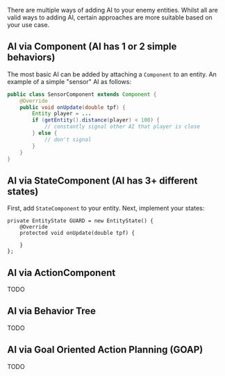 There are multiple ways of adding AI to your enemy entities. Whilst all are valid ways to adding AI, certain approaches are more suitable based on your use case.

## AI via Component (AI has 1 or 2 simple behaviors)

The most basic AI can be added by attaching a `Component` to an entity. An example of a simple "sensor" AI as follows:

```java
public class SensorComponent extends Component {
    @Override
    public void onUpdate(double tpf) {
        Entity player = ...
        if (getEntity().distance(player) < 100) {
            // constantly signal other AI that player is close
        } else {
            // don't signal
        }
    }
}
```

## AI via StateComponent (AI has 3+ different states)

First, add `StateComponent` to your entity. Next, implement your states:

```
private EntityState GUARD = new EntityState() {
    @Override
    protected void onUpdate(double tpf) {

    }
};
```

## AI via ActionComponent

TODO

## AI via Behavior Tree

TODO

## AI via Goal Oriented Action Planning (GOAP)

TODO